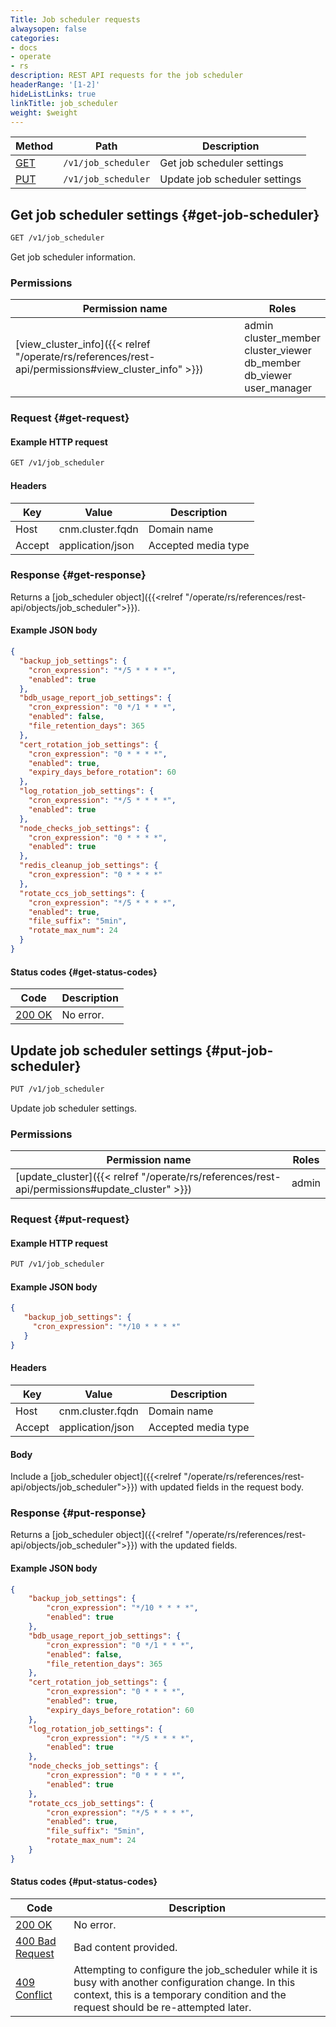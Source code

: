 ```yaml
---
Title: Job scheduler requests
alwaysopen: false
categories:
- docs
- operate
- rs
description: REST API requests for the job scheduler
headerRange: '[1-2]'
hideListLinks: true
linkTitle: job_scheduler
weight: $weight
---
```


| Method | Path | Description |
|--------|------|-------------|
| [GET](#get-job-scheduler) | `/v1/job_scheduler` | Get job scheduler settings |
| [PUT](#put-job-scheduler) | `/v1/job_scheduler` | Update job scheduler settings |

## Get job scheduler settings {#get-job-scheduler}

```sh
GET /v1/job_scheduler
```

Get job scheduler information.

### Permissions

| Permission name | Roles |
|-----------------|-------|
| [view_cluster_info]({{< relref "/operate/rs/references/rest-api/permissions#view_cluster_info" >}}) | admin<br />cluster_member<br />cluster_viewer<br />db_member<br />db_viewer<br />user_manager |

### Request {#get-request}

#### Example HTTP request

```sh
GET /v1/job_scheduler
```

#### Headers

| Key | Value | Description |
|-----|-------|-------------|
| Host | cnm.cluster.fqdn | Domain name |
| Accept | application/json | Accepted media type |

### Response {#get-response}

Returns a [job_scheduler object]({{<relref "/operate/rs/references/rest-api/objects/job_scheduler">}}).

#### Example JSON body

```json
{
  "backup_job_settings": {
    "cron_expression": "*/5 * * * *",
    "enabled": true
  },
  "bdb_usage_report_job_settings": {
    "cron_expression": "0 */1 * * *",
    "enabled": false,
    "file_retention_days": 365
  },
  "cert_rotation_job_settings": {
    "cron_expression": "0 * * * *",
    "enabled": true,
    "expiry_days_before_rotation": 60
  },
  "log_rotation_job_settings": {
    "cron_expression": "*/5 * * * *",
    "enabled": true
  },
  "node_checks_job_settings": {
    "cron_expression": "0 * * * *",
    "enabled": true
  },
  "redis_cleanup_job_settings": {
    "cron_expression": "0 * * * *"
  },
  "rotate_ccs_job_settings": {
    "cron_expression": "*/5 * * * *",
    "enabled": true,
    "file_suffix": "5min",
    "rotate_max_num": 24
  }
}
```

#### Status codes {#get-status-codes}

| Code | Description |
|------|-------------|
| [200 OK](https://www.rfc-editor.org/rfc/rfc9110.html#name-200-ok) | No error. |

## Update job scheduler settings {#put-job-scheduler}

```sh
PUT /v1/job_scheduler
```

Update job scheduler settings.

### Permissions

| Permission name | Roles |
|-----------------|-------|
| [update_cluster]({{< relref "/operate/rs/references/rest-api/permissions#update_cluster" >}}) | admin |

### Request {#put-request}

#### Example HTTP request

```sh
PUT /v1/job_scheduler
```

#### Example JSON body

```json
{
   "backup_job_settings": {
     "cron_expression": "*/10 * * * *"
   }
}
```

#### Headers

| Key | Value | Description |
|-----|-------|-------------|
| Host | cnm.cluster.fqdn | Domain name |
| Accept | application/json | Accepted media type |


#### Body

Include a [job_scheduler object]({{<relref "/operate/rs/references/rest-api/objects/job_scheduler">}}) with updated fields in the request body.

### Response {#put-response}

Returns a [job_scheduler object]({{<relref "/operate/rs/references/rest-api/objects/job_scheduler">}}) with the updated fields.

#### Example JSON body

```json
{
    "backup_job_settings": {
        "cron_expression": "*/10 * * * *",
        "enabled": true
    },
    "bdb_usage_report_job_settings": {
        "cron_expression": "0 */1 * * *",
        "enabled": false,
        "file_retention_days": 365
    },
    "cert_rotation_job_settings": {
        "cron_expression": "0 * * * *",
        "enabled": true,
        "expiry_days_before_rotation": 60
    },
    "log_rotation_job_settings": {
        "cron_expression": "*/5 * * * *",
        "enabled": true
    },
    "node_checks_job_settings": {
        "cron_expression": "0 * * * *",
        "enabled": true
    },
    "rotate_ccs_job_settings": {
        "cron_expression": "*/5 * * * *",
        "enabled": true,
        "file_suffix": "5min",
        "rotate_max_num": 24
    }
}
```

#### Status codes {#put-status-codes}

| Code | Description |
|------|-------------|
| [200 OK](https://www.rfc-editor.org/rfc/rfc9110.html#name-200-ok) | No error. |
| [400 Bad Request](https://www.rfc-editor.org/rfc/rfc9110.html#name-400-bad-request) | Bad content provided. |
| [409 Conflict](https://www.rfc-editor.org/rfc/rfc9110.html#name-409-conflict) | Attempting to configure the job_scheduler while it is busy with another configuration change. In this context, this is a temporary condition and the request should be re-attempted later. |
